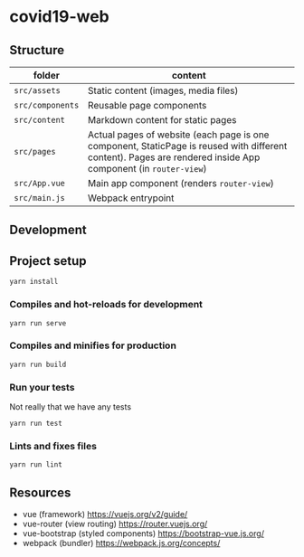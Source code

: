 # covid19-web


## Structure

| folder | content |
| ------ | ------- |
| `src/assets` | Static content (images, media files) |
| `src/components` | Reusable page components |
| `src/content` | Markdown content for static pages |
| `src/pages` | Actual pages of website (each page is one component, StaticPage is reused with different content). Pages are rendered inside App component (in `router-view`) |
| `src/App.vue` | Main app component (renders `router-view`) |
| `src/main.js` | Webpack entrypoint |

## Development

## Project setup
```
yarn install
```

### Compiles and hot-reloads for development
```
yarn run serve
```

### Compiles and minifies for production
```
yarn run build
```

### Run your tests

Not really that we have any tests

```
yarn run test
```

### Lints and fixes files
```
yarn run lint
```

## Resources

* vue (framework) https://vuejs.org/v2/guide/
* vue-router (view routing) https://router.vuejs.org/
* vue-bootstrap (styled components) https://bootstrap-vue.js.org/
* webpack (bundler) https://webpack.js.org/concepts/